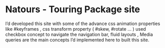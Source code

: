 # Natours - Touring Package site

I’d developed this site with some of the advance css animation properties like #keyframes , css transform property ( #skew, #rotate … ) 
used checkbox concept to navigate the navigation bar, fluid layouts , Media queries are the main concepts I’d implemented here to built this site.
